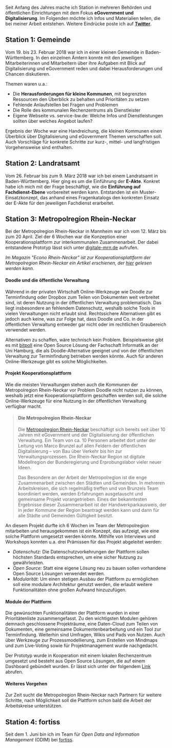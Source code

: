 Seit Anfang des Jahres mache ich Station in mehreren Behörden und öffentlichen Einrichtungen mit dem Fokus **eGovernment und Digitalisierung**. Im Folgenden möchte ich Infos und Materialien teilen, die bei meiner Arbeit entstehen. Weitere Eindrücke poste ich auf **[Twitter](https://twitter.com/nhukretep)**.

## Station 1: Gemeinde

Vom 19. bis 23. Februar 2018 war ich in einer kleinen Gemeinde in Baden-Württemberg. In den einzelnen Ämtern konnte mit den jeweiligen Mitarbeiterinnen und Mitarbeitern über ihre Aufgaben mit Blick auf Digitalisierung und eGovernment reden und dabei Herausforderungen und Chancen diskutieren. 

Themen waren u.a.:

* Die **Herausforderungen für kleine Kommunen**, mit begrenzten Ressourcen den Überblick zu behalten und Prioritäten zu setzen
* Fehlende Anlaufstellen bei Fragen und Problemen
* Die Rolle des kommunalen Rechenzentrums als Dienstleister
* Eigene Webseite vs. service-bw.de: Welche Infos und Dienstleistungen sollten über welches Angebot laufen?


Ergebnis der Woche war eine Handreichung, die kleinen Kommunen einen Überblick über Digitalisierung und eGovernment Themen verschaffen soll. Auch Vorschläge für konkrete Schritte zur kurz-, mittel- und langfristigen Vorgehensweise sind enthalten.

## Station 2: Landratsamt

Vom 26. Februar bis zum 9. März 2018 war ich bei einem Landratsamt in Baden-Württemberg. Hier ging es um die Einführung der **E-Akte**. Konkret habe ich mich mit der Frage beschäftigt, wie die **Einführung auf Fachdienst-Ebene** vorbereitet werden kann. Entstanden ist ein Muster-Einsatzkonzept, das anhand eines Fragenkatalogs den konkreten Einsatz der E-Akte für den jeweiligen Fachdienst erarbeitet.

## Station 3: Metropolregion Rhein-Neckar

Bei der Metropolregion Rhein-Neckar in Mannheim war ich vom 12. März bis zum 20 April. Ziel der 6 Wochen war die Konzeption einer Kooperationsplattform zur interkommunalen Zusammenarbeit. Der dabei entstandene Prototyp lässt sich unter [digitale-mrn.de](https://www.digitale-mrn.de) aufrufen.

*Im Magazin "Econo Rhein-Neckar" ist zur Kooperationsplattform der Metropolregion Rhein-Neckar ein Artikel erschienen, der [hier](https://www2-mannheimer-morgen.morgenweb.de/anzeigen/beilagen/201805_econo/index.html#page_46) gelesen werden kann.*

#### Doodle und die öffentliche Verwaltung

Während in der privaten Wirtschaft Online-Werkzeuge wie Doodle zur Terminfindung oder Dropbox zum Teilen von Dokumenten weit verbreitet sind, ist deren Nutzung in der öffentlichen Verwaltung problematisch. Das liegt insbesondere an fehlendem Datenschutz, weshalb solche Tools in vielen Verwaltungen nicht erlaubt sind. Rechtssichere Alternativen gibt es jedoch auch keine, was zur Folge hat, dass Doodle und Co. in der öffentlichen Verwaltung entweder gar nicht oder im rechtlichen Graubereich verwendet werden. 

Alternativen zu schaffen, wäre technisch kein Problem. Beispielsweise gibt es mit [bitpoll](https://github.com/fsinfuhh/BitPoll) eine Open Source Lösung der Fachschaft Informatik an der Uni Hamburg, die als Doodle-Alternative geeignet und von der öffentlichen Verwaltung zur Terminfindung betrieben werden könnte. Auch für anderen Online-Werkzeuge gibt es solche Möglichkeiten.

#### Projekt Kooperationsplattform

Wie die meisten Verwaltungen stehen auch die Kommunen der Metropolregion Rhein-Neckar vor Problem Doodle nicht nutzen zu können, weshalb jetzt eine Kooperationsplattform geschaffen werden soll, die solche Online-Werkzeuge für eine Nutzung in der öffentlichen Verwaltung verfügbar macht.

> #### Die Metropolregion Rhein-Neckar
>
> Die [Metropolregion Rhein-Neckar](https://m-r-n.com) beschäftigt sich bereits seit über 10 Jahren mit eGovernment und der Digitalisierung der öffentlichen Verwaltung.  Ein Team von ca. 10 Personen arbeitet dort unter der Leitung von Marco Brunzel auf allen Feldern der öffentlichen Digitalisierung – von Bau über Verkehr bis hin zur Verwaltungsprozessen. Die Rhein-Neckar Region ist digitale Modellregion der Bunderegierung und Erprobungslabor vieler neuer Ideen.
>
> Das Besondere an der Arbeit der Metropolregion ist die enge Zusammenarbeit zwischen den Städten und Gemeinden. In mehreren Arbeitskreisen, die sich regelmäßig treffen und von Brunzels Team koordiniert werden, werden Erfahrungen ausgetauscht und gemeinsame Projekt vorangetrieben. Eines der bekanntesten Ergebnisse dieser Zusammenarbeit ist der Handwerkparkausweis, der in jeder Kommune der Region beantragt werden kann und dann für alle Städte und Gemeinden Gültigkeit besitzt.

An diesem Projekt durfte ich 6 Wochen im Team der Metropolregion mitarbeiten und herausgekommen ist ein Konzept, das aufzeigt, wie eine solche Plattform umgesetzt werden könnte. Mithilfe von Interviews und Workshops konnten u.a. drei Prämissen für das Projekt abgeleitet werden:

* *Datenschutz:* Die Datenschutzvorkehrungen der Plattform sollen höchsten Standards entsprechen, um eine sicher Nutzung zu gewährleisten.
* *Open Source:* Statt eine eigene Lösung neu zu bauen sollen vorhandene Open Source Lösungen verwendet werden.
* *Modularität:* Um einen stetigen Ausbau der Plattform zu ermöglichen soll eine modulare Architektur genutzt werden, die erlaubt weitere Funktionalitäten ohne großen Aufwand hinzuzufügen.

#### Module der Plattform

Die gewünschten Funktionalitäten der Plattform wurden in einer Prioritätenliste zusammengefasst. Zu den wichtigsten Modulen gehören demnach geschlossene Projekträume, eine Daten-Cloud zum Teilen von Dokumenten, eine gemeinsame Dokumentenbearbeitung und ein Tool zur Terminfindung. Weiterhin sind Umfragen, Wikis und Pads von Nutzen. Auch über Werkzeuge zur Prozessmodellierung, zum Erstellen von Mindmaps und zum Live-Voting sowie für Projektmanagement wurde nachgedacht.

Der Prototyp wurde in Kooperation mit einem lokalen Rechenzentrum umgesetzt und besteht aus Open Source Lösungen, die auf einem Dashboard gebündelt wurden. Er lässt sich unter der folgendem [Link](https://www.digitale-mrn.de) abrufen.

#### Weiteres Vorgehen

Zur Zeit sucht die Metropolregion Rhein-Neckar nach Partnern für weitere Schritte, nach Möglichkeit soll die Plattform schon bald die Arbeit der Arbeitskreise unterstützen.

## Station 4: fortiss

Seit dem 1. Juni bin ich im Team für *Open Data and Information Management* (ODIM) bei [fortiss](https://www.fortiss.org).